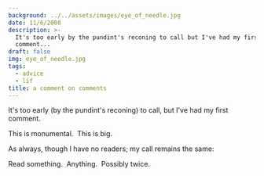 ```yaml
---
background: ../../assets/images/eye_of_needle.jpg
date: 11/6/2008
description: >-
  It's too early by the pundint's reconing to call but I've had my first
  comment...
draft: false
img: eye_of_needle.jpg
tags:
  - advice
  - lïf
title: a comment on comments
---
```


It's too early (by the pundint's reconing) to call, but I've had my first comment.

This is monumental.  This is big.

As always, though I have no readers; my call remains the same:

Read something.  Anything.  Possibly twice.
